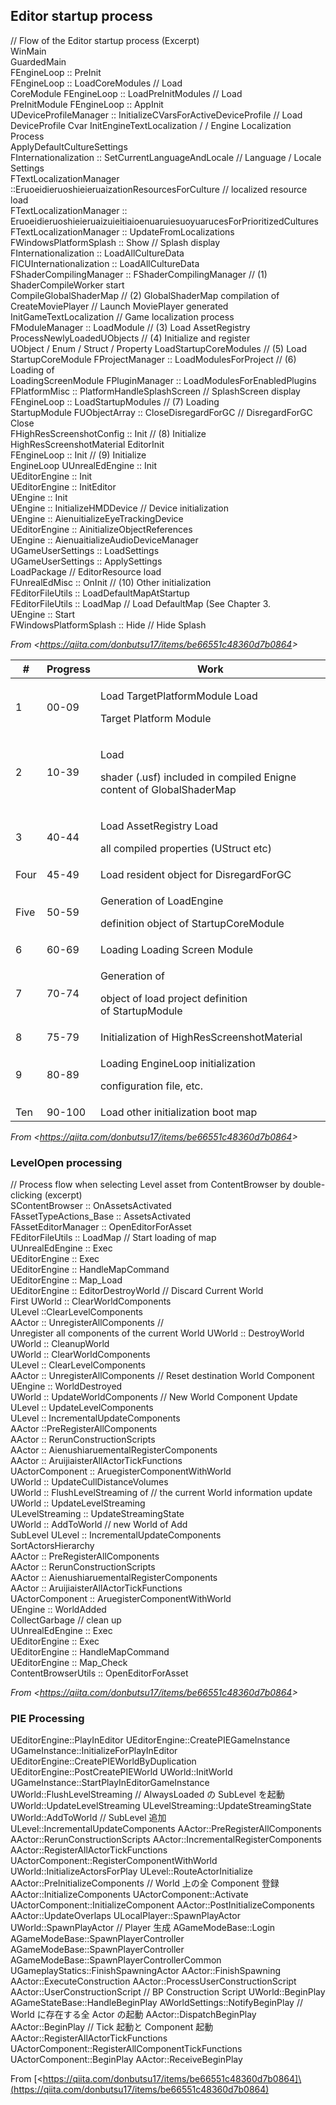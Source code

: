 ## **Editor startup process**

// Flow of the Editor startup process (Excerpt)  
WinMain  
GuardedMain  
FEngineLoop :: PreInit  
FEngineLoop :: LoadCoreModules // Load  
CoreModule FEngineLoop :: LoadPreInitModules // Load  
PreInitModule FEngineLoop :: AppInit  
UDeviceProfileManager :: InitializeCVarsForActiveDeviceProfile // Load  
DeviceProfile Cvar InitEngineTextLocalization / / Engine Localization Process  
ApplyDefaultCultureSettings  
FInternationalization :: SetCurrentLanguageAndLocale // Language / Locale Settings  
FTextLocalizationManager ::EruoeidieruoshieieruaizationResourcesForCulture // localized resource load  
FTextLocalizationManager :: EruoeidieruoshieieruaizuieitiaioenuaruiesuoyuarucesForPrioritizedCultures  
FTextLocalizationManager :: UpdateFromLocalizations  
FWindowsPlatformSplash :: Show // Splash display  
FInternationalization :: LoadAllCultureData  
FICUInternationalization :: LoadAllCultureData  
FShaderCompilingManager :: FShaderCompilingManager // (1) ShaderCompileWorker start  
CompileGlobalShaderMap // (2) GlobalShaderMap compilation of  
CreateMoviePlayer // Launch MoviePlayer generated  
InitGameTextLocalization // Game localization process  
FModuleManager :: LoadModule // (3) Load AssetRegistry  
ProcessNewlyLoadedUObjects // (4) Initialize and register  
UObject / Enum / Struct / Property LoadStartupCoreModules // (5) Load  
StartupCoreModule FProjectManager :: LoadModulesForProject // (6) Loading of  
LoadingScreenModule FPluginManager :: LoadModulesForEnabledPlugins  
FPlatformMisc :: PlatformHandleSplashScreen // SplashScreen display  
FEngineLoop :: LoadStartupModules // (7) Loading  
StartupModule FUObjectArray :: CloseDisregardForGC // DisregardForGC Close  
FHighResScreenshotConfig :: Init // (8) Initialize  
HighResScreenshotMaterial EditorInit  
FEngineLoop :: Init // (9) Initialize  
EngineLoop UUnrealEdEngine :: Init  
UEditorEngine :: Init  
UEditorEngine :: InitEditor  
UEngine :: Init  
UEngine :: InitializeHMDDevice // Device initialization  
UEngine :: AienuitializeEyeTrackingDevice  
UEditorEngine :: AinitializeObjectReferences  
UEngine :: AienuaitializeAudioDeviceManager  
UGameUserSettings :: LoadSettings  
UGameUserSettings :: ApplySettings  
LoadPackage // EditorResource load  
FUnrealEdMisc :: OnInit // (10) Other initialization  
FEditorFileUtils :: LoadDefaultMapAtStartup  
FEditorFileUtils :: LoadMap // Load DefaultMap (See Chapter 3.  
UEngine :: Start  
FWindowsPlatformSplash :: Hide // Hide Splash

*From &lt;<https://qiita.com/donbutsu17/items/be66551c48360d7b0864>>*

<table><thead><tr class="header"><th><strong>#</strong></th><th><strong>Progress</strong></th><th><strong>Work</strong></th></tr></thead><tbody><tr class="odd"><td>1</td><td>00-09</td><td><p>Load TargetPlatformModule Load </p><p>Target Platform Module</p></td></tr><tr class="even"><td>2</td><td>10-39</td><td><p>Load </p><p>shader (.usf) included in compiled Enigne content of GlobalShaderMap</p></td></tr><tr class="odd"><td>3</td><td>40-44</td><td><p>Load AssetRegistry Load </p><p>all compiled properties (UStruct etc)</p></td></tr><tr class="even"><td>Four</td><td>45-49</td><td>Load resident object for DisregardForGC</td></tr><tr class="odd"><td>Five</td><td>50-59</td><td><p>Generation of LoadEngine </p><p>definition object of StartupCoreModule</p></td></tr><tr class="even"><td>6</td><td>60-69</td><td>Loading Loading Screen Module</td></tr><tr class="odd"><td>7</td><td>70-74</td><td><p>Generation of </p><p>object of load project definition of StartupModule</p></td></tr><tr class="even"><td>8</td><td>75-79</td><td>Initialization of HighResScreenshotMaterial</td></tr><tr class="odd"><td>9</td><td>80-89</td><td><p>Loading EngineLoop initialization </p><p>configuration file, etc.</p></td></tr><tr class="even"><td>Ten</td><td>90-100</td><td>Load other initialization boot map</td></tr></tbody></table>

*From &lt;<https://qiita.com/donbutsu17/items/be66551c48360d7b0864>>*

### **LevelOpen processing**

// Process flow when selecting Level asset from ContentBrowser by double-clicking (excerpt)  
SContentBrowser :: OnAssetsActivated  
 FAssetTypeActions_Base :: AssetsActivated  
 FAssetEditorManager :: OpenEditorForAsset  
 FEditorFileUtils :: LoadMap // Start loading of map  
 UUnrealEdEngine :: Exec  
 UEditorEngine :: Exec  
 UEditorEngine :: HandleMapCommand  
 UEditorEngine :: Map_Load  
 UEditorEngine :: EditorDestroyWorld // Discard Current World  
 First UWorld :: ClearWorldComponents  
 ULevel ::ClearLevelComponents  
 AActor :: UnregisterAllComponents //  
 Unregister all components of the current World UWorld :: DestroyWorld  
 UWorld :: CleanupWorld  
 UWorld :: ClearWorldComponents  
 ULevel :: ClearLevelComponents  
 AActor :: UnregisterAllComponents // Reset destination World Component UEngine :: WorldDestroyed  
 UWorld :: UpdateWorldComponents // New World Component Update  
 ULevel :: UpdateLevelComponents  
 ULevel :: IncrementalUpdateComponents  
 AActor ::PreRegisterAllComponents  
 AActor :: RerunConstructionScripts  
 AActor :: AienushiaruementalRegisterComponents  
 AActor :: AruijiaisterAllActorTickFunctions  
 UActorComponent :: AruegisterComponentWithWorld  
 UWorld :: UpdateCullDistanceVolumes  
 UWorld :: FlushLevelStreaming of // the current World information update UWorld :: UpdateLevelStreaming  
 ULevelStreaming :: UpdateStreamingState  
 UWorld :: AddToWorld // new World of Add  
 SubLevel ULevel :: IncrementalUpdateComponents  
 SortActorsHierarchy  
 AActor :: PreRegisterAllComponents  
 AActor :: RerunConstructionScripts  
 AActor :: AienushiaruementalRegisterComponents  
 AActor :: AruijiaisterAllActorTickFunctions  
 UActorComponent :: AruegisterComponentWithWorld  
 UEngine :: WorldAdded  
 CollectGarbage // clean up  
 UUnrealEdEngine :: Exec  
 UEditorEngine :: Exec  
 UEditorEngine :: HandleMapCommand  
 UEditorEngine :: Map_Check  
 ContentBrowserUtils :: OpenEditorForAsset

*From &lt;<https://qiita.com/donbutsu17/items/be66551c48360d7b0864>>*

### **PIE Processing**

UEditorEngine::PlayInEditor
UEditorEngine::CreatePIEGameInstance
UGameInstance::InitializeForPlayInEditor
UEditorEngine::CreatePIEWorldByDuplication
UEditorEngine::PostCreatePIEWorld
UWorld::InitWorld
UGameInstance::StartPlayInEditorGameInstance
UWorld::FlushLevelStreaming // AlwaysLoaded の SubLevel を起動
UWorld::UpdateLevelStreaming
ULevelStreaming::UpdateStreamingState
UWorld::AddToWorld // SubLevel 追加
ULevel::IncrementalUpdateComponents
AActor::PreRegisterAllComponents
AActor::RerunConstructionScripts
AActor::IncrementalRegisterComponents
AActor::RegisterAllActorTickFunctions
UActorComponent::RegisterComponentWithWorld
UWorld::InitializeActorsForPlay
ULevel::RouteActorInitialize
AActor::PreInitializeComponents // World 上の全 Component 登録
AActor::InitializeComponents
UActorComponent::Activate
UActorComponent::InitializeComponent
AActor::PostInitializeComponents
AActor::UpdateOverlaps
ULocalPlayer::SpawnPlayActor
UWorld::SpawnPlayActor // Player 生成
AGameModeBase::Login
AGameModeBase::SpawnPlayerController
AGameModeBase::SpawnPlayerController
AGameModeBase::SpawnPlayerControllerCommon
UGameplayStatics::FinishSpawningActor
AActor::FinishSpawning
AActor::ExecuteConstruction
AActor::ProcessUserConstructionScript
AActor::UserConstructionScript // BP Construction Script
UWorld::BeginPlay
AGameStateBase::HandleBeginPlay
AWorldSettings::NotifyBeginPlay // World に存在する全 Actor の起動
AActor::DispatchBeginPlay
AActor::BeginPlay // Tick 起動と Component 起動
AActor::RegisterAllActorTickFunctions
UActorComponent::RegisterAllComponentTickFunctions
UActorComponent::BeginPlay
AActor::ReceiveBeginPlay

From [&lt;https://qiita.com/donbutsu17/items/be66551c48360d7b0864]\(<https://qiita.com/donbutsu17/items/be66551c48360d7b0864)>
